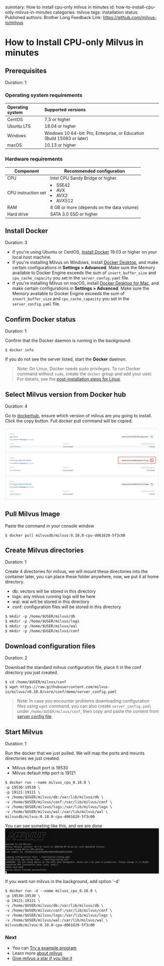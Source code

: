 summary: How to install cpu-only milvus in minutes
id: how-to-install-cpu-only-milvus-in-minutes
categories: milvus
tags: installation
status: Published
authors: Brother Long
Feedback Link: https://github.com/milvus-io/milvus

# How to Install CPU-only Milvus in minutes

## Prerequisites
Duration: 1

### Operating system requirements

| Operating system | Supported versions                                                      |
| :--------------- | :---------------------------------------------------------------------- |
| CentOS           | 7.5 or higher                                                           |
| Ubuntu LTS       | 18.04 or higher                                                         |
| Windows          | Windows 10 64-bit: Pro, Enterprise, or Education (Build 15063 or later) |
| macOS            | 10.13 or higher                                                         |


### Hardware requirements

| Component           | Recommended configuration                              |
| ------------------- | ------------------------------------------------------ |
| CPU                 | Intel CPU Sandy Bridge or higher.                      |
| CPU instruction set | <li>SSE42</li><li>AVX</li><li>AVX2</li><li>AVX512</li> |
| RAM                 | 8 GB or more (depends on the data volume)              |
| Hard drive          | SATA 3.0 SSD or higher                                 |

## Install Docker
Duration: 3
- If you're using Ubuntu or CentOS, [Install Docker](https://docs.docker.com/engine/installation/linux/docker-ce/ubuntu/) 19.03 or higher on your local host machine.
- If you're installing Milvus on Windows, install [Docker Desktop](https://docs.docker.com/docker-for-windows/install/), and make certain configurations in **Settings > Advanced**. Make sure the Memory available to Docker Engine exceeds the sum of `insert_buffer_size` and `cpu_cache_capacity` you set in the `server_config.yaml` file.
- If you're installing Milvus on macOS, install [Docker Desktop for Mac](https://docs.docker.com/docker-for-mac/install/), and make certain configurations in **Settings > Advanced**. Make sure the Memory available to Docker Engine exceeds the sum of `insert_buffer_size` and `cpu_cache_capacity` you set in the `server_config.yaml` file.

## Confirm Docker status
Duration: 1

Confirm that the Docker daemon is running in the background:

```shell
$ docker info
```

If you do not see the server listed, start the **Docker** daemon.

> Note: On Linux, Docker needs sudo privileges. To run Docker command without `sudo`, create the `docker` group and add your user. For details, see the [post-installation steps for Linux](https://docs.docker.com/install/linux/linux-postinstall/).

## Select Milvus version from Docker hub
Duration: 4

Go to [dockerhub](https://hub.docker.com/r/milvusdb/milvus/tags), ensure which version of milvus are you going to install. Click the copy button. Full docker pull command will be copied.

<img src="pic/pic.png" alt="dockerhub-milvus" />

## Pull Milvus Image
Paste the command in your console window

```shell
$ docker pull milvusdb/milvus:0.10.0-cpu-d061620-5f3c00
```

## Create Milvus directories
Duration: 1

Create 4 directories for milvus, we will mount these directories into the container later, you can place these folder anywhere, now, we put it at home directory.
- db: vectors will be stored in this directory
- logs: any milvus running logs will be here
- wal: wal will be stored in this directory
- conf: configuration files will be stored in this directory

```shell
$ mkdir -p /home/$USER/milvus/db
$ mkdir -p /home/$USER/milvus/logs
$ mkdir -p /home/$USER/milvus/wal
$ mkdir -p /home/$USER/milvus/conf
```

## Download configuration files
Duration: 2

Download the standard milvus configuration file, place it in the conf directory you just created.

```shell
$ cd /home/$USER/milvus/conf
$ wget https://raw.githubusercontent.com/milvus-io/milvus/v0.10.0/core/conf/demo/server_config.yaml
```

> Note: In case you encounter problems downloading configuration files using `wget` command, you can also create `server_config.yaml` under `/home/$USER/milvus/conf`, then copy and paste the content from [server config file](https://github.com/milvus-io/milvus/blob/v0.10.0/core/conf/demo/server_config.yaml).


## Start Milvus
Duration: 1

Run the docker that we just pulled. We will map the ports and mounts directories we just created.
- Milvus default port is 19530
- Milvus default http port is 19121

```shell
$ docker run --name milvus_cpu_0.10.0 \
-p 19530:19530 \
-p 19121:19121 \
-v /home/$USER/milvus/db:/var/lib/milvus/db \
-v /home/$USER/milvus/conf:/var/lib/milvus/conf \
-v /home/$USER/milvus/logs:/var/lib/milvus/logs \
-v /home/$USER/milvus/wal:/var/lib/milvus/wal \
milvusdb/milvus:0.10.0-cpu-d061620-5f3c00
```

You can see someting like this, and we are done
<img src="pic/done.png" alt="dockerhub-milvus" />

If you want run milvus in the background, add option '-d'
```shell
$ docker run -d --name milvus_cpu_0.10.0 \
-p 19530:19530 \
-p 19121:19121 \
-v /home/$USER/milvus/db:/var/lib/milvus/db \
-v /home/$USER/milvus/conf:/var/lib/milvus/conf \
-v /home/$USER/milvus/logs:/var/lib/milvus/logs \
-v /home/$USER/milvus/wal:/var/lib/milvus/wal \
milvusdb/milvus:0.10.0-cpu-d061620-5f3c00
```

### Next
* You can [Try a example program](https://milvus.io/docs/guides/get_started/example_code.md)
* Learn more [about milvus](https://milvus.io/docs/about_milvus/overview.md)
* [Give milvus a star if you like it](https://github.com/milvus-io/milvus)
